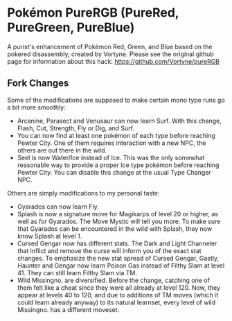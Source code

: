 # Pokémon PureRGB (PureRed, PureGreen, PureBlue)

A purist's enhancement of Pokémon Red, Green, and Blue based on the pokered disassembly, created by Vortyne. Please see the original github page for information about this hack: https://github.com/Vortyne/pureRGB

## Fork Changes

Some of the modifications are supposed to make certain mono type runs go a bit more smoothly:
- Arcanine, Parasect and Venusaur can now learn Surf. With this change,  Flash, Cut, Strength, Fly or Dig, and Surf.
- You can now find at least one pokémon of each type before reaching Pewter City. One of them requires interaction with a new NPC, the others are out there in the wild.
- Seel is now Water/Ice instead of Ice. This was the only somewhat reasonable way to provide a proper Ice type pokémon before reaching Pewter City. You can disable this change at the usual Type Changer NPC.

Others are simply modifications to my personal taste:
- Gyarados can now learn Fly.
- Splash is now a signature move for Magikarps of level 20 or higher, as well as for Gyarados. The Move Mystic will tell you more. To make sure that Gyarados can be encountered in the wild with Splash, they now know Splash at level 1.
- Cursed Gengar now has different stats. The Dark and Light Channeler that inflict and remove the curse will inform you of the exact stat changes. To emphasize the new stat spread of Cursed Gengar, Gastly, Haunter and Gengar now learn Poison Gas instead of Filthy Slam at level 41. They can still learn Filthy Slam via TM.
- Wild Missingno. are diversified. Before the change, catching one of them felt like a cheat since they were all already at level 120. Now, they appear at levels 40 to 120, and due to additions of TM moves (which it could learn already anyway) to its natural learnset, every level of wild Missingno. has a different moveset.
